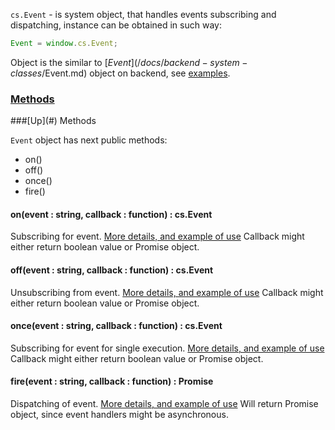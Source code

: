 `cs.Event` - is system object, that handles events subscribing and dispatching, instance can be obtained in such way:
```javascript
Event = window.cs.Event;
```

Object is the similar to [$Event](/docs/backend-system-classes/$Event.md) object on backend, see [examples](/docs/quick-start/Events.md).

### [Methods](#methods)

<a name="methods" />
###[Up](#) Methods

`Event` object has next public methods:
* on()
* off()
* once()
* fire()

#### on(event : string, callback : function) : cs.Event
Subscribing for event. [More details, and example of use](/docs/quick-start/Events.md#wiki-subscribing)
Callback might either return boolean value or Promise object.

#### off(event : string, callback : function) : cs.Event
Unsubscribing from event. [More details, and example of use](/docs/quick-start/Events.md#wiki-subscribing)
Callback might either return boolean value or Promise object.

#### once(event : string, callback : function) : cs.Event
Subscribing for event for single execution. [More details, and example of use](/docs/quick-start/Events.md#wiki-subscribing)
Callback might either return boolean value or Promise object.

#### fire(event : string, callback : function) : Promise
Dispatching of event. [More details, and example of use](/docs/quick-start/Events.md#wiki-dispatching)
Will return Promise object, since event handlers might be asynchronous.
